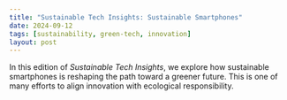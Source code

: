 ```yaml
---
title: "Sustainable Tech Insights: Sustainable Smartphones"
date: 2024-09-12
tags: [sustainability, green-tech, innovation]
layout: post
---
```


In this edition of *Sustainable Tech Insights*, we explore how sustainable smartphones is reshaping the path toward a greener future. This is one of many efforts to align innovation with ecological responsibility.
